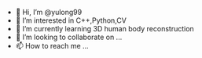 - 👋 Hi, I’m @yulong99
- 👀 I’m interested in C++,Python,CV
- 🌱 I’m currently learning 3D human body reconstruction
- 💞️ I’m looking to collaborate on ...
- 📫 How to reach me ...

<!---
yulong99/yulong99 is a ✨ special ✨ repository because its `README.md` (this file) appears on your GitHub profile.
You can click the Preview link to take a look at your changes.
--->
